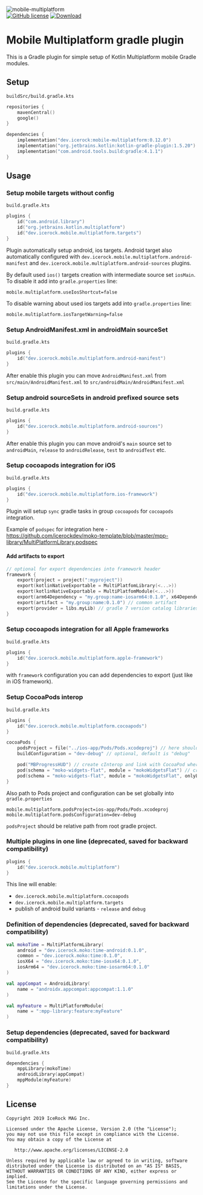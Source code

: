![mobile-multiplatform](https://user-images.githubusercontent.com/5010169/100611874-9aa17f80-3344-11eb-9737-c50ba63b0f6e.png)  
[![GitHub license](https://img.shields.io/badge/license-Apache%20License%202.0-blue.svg?style=flat)](http://www.apache.org/licenses/LICENSE-2.0) [![Download](https://img.shields.io/maven-central/v/dev.icerock/mobile-multiplatform) ](https://repo1.maven.org/maven2/dev/icerock/mobile-multiplatform)

# Mobile Multiplatform gradle plugin
This is a Gradle plugin for simple setup of Kotlin Multiplatform mobile Gradle modules.  

## Setup
`buildSrc/build.gradle.kts`
```kotlin
repositories {
    mavenCentral()
    google()
}

dependencies {
    implementation("dev.icerock:mobile-multiplatform:0.12.0")
    implementation("org.jetbrains.kotlin:kotlin-gradle-plugin:1.5.20")
    implementation("com.android.tools.build:gradle:4.1.1")
}
```

## Usage
### Setup mobile targets without config
`build.gradle.kts`
```kotlin
plugins {
    id("com.android.library")
    id("org.jetbrains.kotlin.multiplatform")
    id("dev.icerock.mobile.multiplatform.targets")
}
```

Plugin automatically setup android, ios targets.
Android target also automatically configured with `dev.icerock.mobile.multiplatform.android-manifest` 
and `dev.icerock.mobile.multiplatform.android-sources` plugins.

By default used `ios()` targets creation with intermediate source set `iosMain`. To disable it add
into `gradle.properties` line:
```
mobile.multiplatform.useIosShortcut=false
```

To disable warning about used ios targets add into `gradle.properties` line:
```
mobile.multiplatform.iosTargetWarning=false
```

### Setup AndroidManifest.xml in androidMain sourceSet
`build.gradle.kts`
```kotlin
plugins {
    id("dev.icerock.mobile.multiplatform.android-manifest")
}
```

After enable this plugin you can move `AndroidManifest.xml` from `src/main/AndroidManifest.xml` to
`src/androidMain/AndroidManifest.xml`

### Setup android sourceSets in android prefixed source sets
`build.gradle.kts`
```kotlin
plugins {
    id("dev.icerock.mobile.multiplatform.android-sources")
}
```

After enable this plugin you can move android's `main` source set to `androidMain`, `release` 
to `androidRelease`, `test` to `androidTest` etc.

### Setup cocoapods integration for iOS
`build.gradle.kts`
```kotlin
plugins {
    id("dev.icerock.mobile.multiplatform.ios-framework")
}
```

Plugin will setup `sync` gradle tasks in group `cocoapods` for `cocoapods` integration.

Example of `podspec` for integration here - https://github.com/icerockdev/moko-template/blob/master/mpp-library/MultiPlatformLibrary.podspec

#### Add artifacts to export
```kotlin
// optional for export dependencies into framework header
framework {
    export(project = project(":myproject"))
    export(kotlinNativeExportable = MultiPlatfomLibrary(<...>))
    export(kotlinNativeExportable = MultiPlatfomModule(<...>))
    export(arm64Dependency = "my.group:name-iosarm64:0.1.0", x64Dependency = "my.group:name-iosx64:0.1.0")
    export(artifact = "my.group:name:0.1.0") // common artifact
    export(provider = libs.myLib) // gradle 7 version catalog libraries accessors
}
```

### Setup cocoapods integration for all Apple frameworks
`build.gradle.kts`
```kotlin
plugins {
    id("dev.icerock.mobile.multiplatform.apple-framework")
}
```

with `framework` configuration you can add dependencies to export (just like in iOS framework).

### Setup CocoaPods interop
`build.gradle.kts`
```kotlin
plugins {
    id("dev.icerock.mobile.multiplatform.cocoapods")
}

cocoaPods {
    podsProject = file("../ios-app/Pods/Pods.xcodeproj") // here should be path to your Pods project
    buildConfiguration = "dev-debug" // optional, default is "debug"

    pod("MBProgressHUD") // create cInterop and link with CocoaPod where schema and module is same
    pod(schema = "moko-widgets-flat", module = "mokoWidgetsFlat") // create cInterop and link with CocoaPod where schema and module is different
    pod(schema = "moko-widgets-flat", module = "mokoWidgetsFlat", onlyLink = true) // not create cInterop - just link framework with this CocoaPod
}
```

Also path to Pods project and configuration can be set globally into `gradle.properties`
```properties
mobile.multiplatform.podsProject=ios-app/Pods/Pods.xcodeproj
mobile.multiplatform.podsConfiguration=dev-debug
```
`podsProject` should be relative path from root gradle project.

### Multiple plugins in one line (deprecated, saved for backward compatibility)
```kotlin
plugins { 
    id("dev.icerock.mobile.multiplatform")
}
```
This line will enable:
- `dev.icerock.mobile.multiplatform.cocoapods`
- `dev.icerock.mobile.multiplatform.targets`
- publish of android build variants - `release` and `debug`

### Definition of dependencies (deprecated, saved for backward compatibility)
```kotlin
val mokoTime = MultiPlatformLibrary(
    android = "dev.icerock.moko:time-android:0.1.0",
    common = "dev.icerock.moko:time:0.1.0",
    iosX64 = "dev.icerock.moko:time-iosx64:0.1.0",
    iosArm64 = "dev.icerock.moko:time-iosarm64:0.1.0"
)

val appCompat = AndroidLibrary(
    name = "androidx.appcompat:appcompat:1.1.0"
)

val myFeature = MultiPlatformModule(
    name = ":mpp-library:feature:myFeature"
)
```

### Setup dependencies (deprecated, saved for backward compatibility)
`build.gradle.kts`
```kotlin
dependencies {
    mppLibrary(mokoTime)
    androidLibrary(appCompat)
    mppModule(myFeature)
}
```

## License
        
    Copyright 2019 IceRock MAG Inc.
    
    Licensed under the Apache License, Version 2.0 (the "License");
    you may not use this file except in compliance with the License.
    You may obtain a copy of the License at
    
       http://www.apache.org/licenses/LICENSE-2.0
    
    Unless required by applicable law or agreed to in writing, software
    distributed under the License is distributed on an "AS IS" BASIS,
    WITHOUT WARRANTIES OR CONDITIONS OF ANY KIND, either express or implied.
    See the License for the specific language governing permissions and
    limitations under the License.
